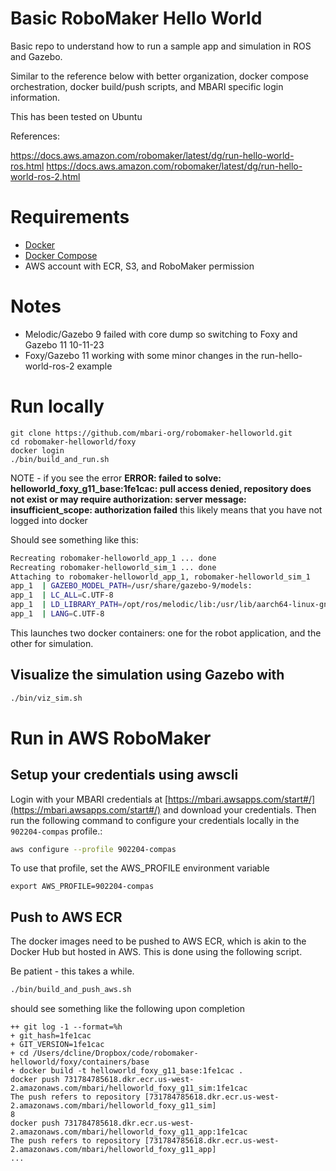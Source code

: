 # Basic RoboMaker Hello World 

Basic repo to understand how to run a sample app and simulation in ROS and Gazebo.

Similar to the reference below with better organization, docker
compose orchestration, docker build/push scripts, and MBARI specific
login information.

This has been tested on Ubuntu

References:

https://docs.aws.amazon.com/robomaker/latest/dg/run-hello-world-ros.html
https://docs.aws.amazon.com/robomaker/latest/dg/run-hello-world-ros-2.html

# Requirements

 - [Docker](https://docs.docker.com/get-docker/)
 - [Docker Compose](https://docs.docker.com/compose/install/)
 - AWS account with ECR, S3, and RoboMaker permission

# Notes

 - Melodic/Gazebo 9 failed with core dump so switching to Foxy and Gazebo 11 10-11-23
 - Foxy/Gazebo 11 working with some minor changes in the run-hello-world-ros-2 example

# Run locally

```
git clone https://github.com/mbari-org/robomaker-helloworld.git
cd robomaker-helloworld/foxy
docker login
./bin/build_and_run.sh
```

NOTE - if you see the error **ERROR: failed to solve: helloworld_foxy_g11_base:1fe1cac: pull access denied, repository does not exist or may require authorization: server message: insufficient_scope: authorization failed**
this likely means that you have not logged into docker

Should see something like this:

```bash
Recreating robomaker-helloworld_app_1 ... done
Recreating robomaker-helloworld_sim_1 ... done
Attaching to robomaker-helloworld_app_1, robomaker-helloworld_sim_1
app_1  | GAZEBO_MODEL_PATH=/usr/share/gazebo-9/models:
app_1  | LC_ALL=C.UTF-8
app_1  | LD_LIBRARY_PATH=/opt/ros/melodic/lib:/usr/lib/aarch64-linux-gnu/gazebo-9/plugins
app_1  | LANG=C.UTF-8
```

This launches two docker containers: one for the robot application, and the other for simulation.

## Visualize the simulation using Gazebo with

```bash
./bin/viz_sim.sh
```

# Run in AWS RoboMaker

## Setup your credentials using awscli

Login with your MBARI credentials at [https://mbari.awsapps.com/start#/](https://mbari.awsapps.com/start#/)
and download your credentials. Then run the following command to configure your 
credentials locally in the `902204-compas` profile.:
 

```bash
aws configure --profile 902204-compas
```

To use that profile, set the AWS_PROFILE environment variable

```shell
export AWS_PROFILE=902204-compas
```


## Push to AWS ECR

The docker images need to be pushed to AWS ECR, which is akin to the Docker Hub
but hosted in AWS.  This is done using the following script.

Be patient - this takes a while.

```bash
./bin/build_and_push_aws.sh
```

should see something like the following upon completion 
```
++ git log -1 --format=%h
+ git_hash=1fe1cac
+ GIT_VERSION=1fe1cac
+ cd /Users/dcline/Dropbox/code/robomaker-helloworld/foxy/containers/base
+ docker build -t helloworld_foxy_g11_base:1fe1cac .
docker push 731784785618.dkr.ecr.us-west-2.amazonaws.com/mbari/helloworld_foxy_g11_sim:1fe1cac
The push refers to repository [731784785618.dkr.ecr.us-west-2.amazonaws.com/mbari/helloworld_foxy_g11_sim]
8
docker push 731784785618.dkr.ecr.us-west-2.amazonaws.com/mbari/helloworld_foxy_g11_app:1fe1cac
The push refers to repository [731784785618.dkr.ecr.us-west-2.amazonaws.com/mbari/helloworld_foxy_g11_app]
...
 
